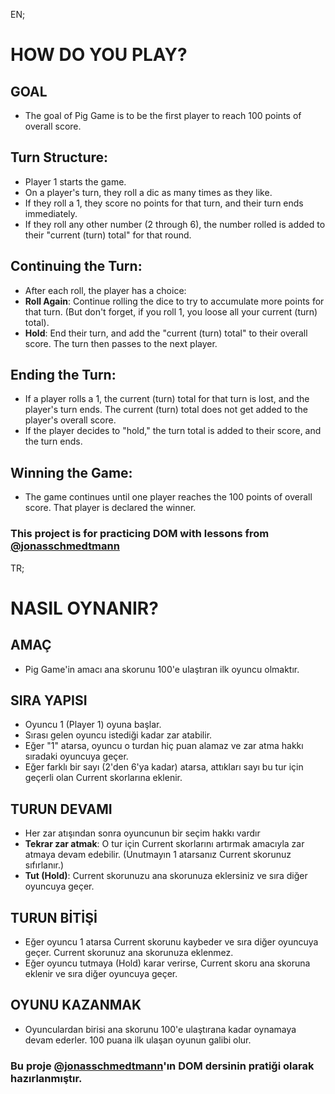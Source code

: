 EN;

# HOW DO YOU PLAY?

## GOAL

- The goal of Pig Game is to be the first player to reach 100 points of overall score.

## Turn Structure:

- Player 1 starts the game.
- On a player's turn, they roll a dic as many times as they like.
- If they roll a 1, they score no points for that turn, and their turn ends immediately.
- If they roll any other number (2 through 6), the number rolled is added to their "current (turn) total" for that round.

## Continuing the Turn:

- After each roll, the player has a choice:
- **Roll Again**: Continue rolling the dice to try to accumulate more points for that turn. (But don't forget, if you roll 1, you loose all your current (turn) total).
- **Hold**: End their turn, and add the "current (turn) total" to their overall score. The turn then passes to the next player.

## Ending the Turn:

- If a player rolls a 1, the current (turn) total for that turn is lost, and the player's turn ends. The current (turn) total does not get added to the player's overall score.
- If the player decides to "hold," the turn total is added to their score, and the turn ends.

## Winning the Game:

- The game continues until one player reaches the 100 points of overall score. That player is declared the winner.

### This project is for practicing DOM with lessons from [@jonasschmedtmann](https://github.com/jonasschmedtmann)

TR;

# NASIL OYNANIR?

## AMAÇ

- Pig Game'in amacı ana skorunu 100'e ulaştıran ilk oyuncu olmaktır.

## SIRA YAPISI

- Oyuncu 1 (Player 1) oyuna başlar.
- Sırası gelen oyuncu istediği kadar zar atabilir.
- Eğer "1" atarsa, oyuncu o turdan hiç puan alamaz ve zar atma hakkı sıradaki oyuncuya geçer.
- Eğer farklı bir sayı (2'den 6'ya kadar) atarsa, attıkları sayı bu tur için geçerli olan Current skorlarına eklenir.

## TURUN DEVAMI

- Her zar atışından sonra oyuncunun bir seçim hakkı vardır
- **Tekrar zar atmak**: O tur için Current skorlarını artırmak amacıyla zar atmaya devam edebilir. (Unutmayın 1 atarsanız Current skorunuz sıfırlanır.)
- **Tut (Hold)**: Current skorunuzu ana skorunuza eklersiniz ve sıra diğer oyuncuya geçer.

## TURUN BİTİŞİ

- Eğer oyuncu 1 atarsa Current skorunu kaybeder ve sıra diğer oyuncuya geçer. Current skorunuz ana skorunuza eklenmez.
- Eğer oyuncu tutmaya (Hold) karar verirse, Current skoru ana skoruna eklenir ve sıra diğer oyuncuya geçer.

## OYUNU KAZANMAK

- Oyunculardan birisi ana skorunu 100'e ulaştırana kadar oynamaya devam ederler. 100 puana ilk ulaşan oyunun galibi olur.

### Bu proje [@jonasschmedtmann](https://github.com/jonasschmedtmann)'ın DOM dersinin pratiği olarak hazırlanmıştır.
